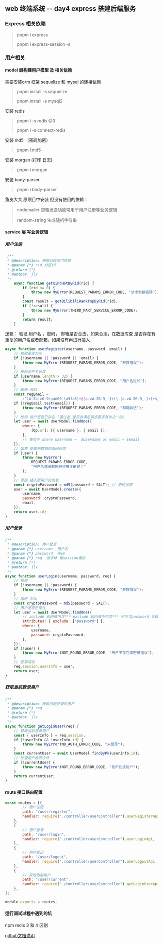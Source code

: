 ## web 终端系统 -- day4 express 搭建后端服务

### Express 相关依赖

> pnpm i express 
>
> pnpm i express-session -s

### 用户相关

#### model 层构建用户模型 及 相关依赖

需要安装orm 框架 sequelize 和 mysql 的连接依赖

> pnpm install -s sequelize
>
> pnpm install -s mysql2

安装 redis

> pnpm i -s redis @3
>
>  pnpm i -s connect-redis

安装 md5  （密码加密）

> pnpm i md5

安装 morgan (打印 日志)

> pnpm i morgan

安装 body-parser

> pnpm i body-parser

鱼皮大大 原项目中安装 但没有使用的依赖：

> nodemailer  邮箱发送功能常用于用户注册等业务逻辑
>
> random-string 生成随机字符串

#### service 层 写业务逻辑

##### 用户注册

```js
 /** 
 * @description: 获取分区热门视频 
 * @param {*} rid 分区id 
 * @return {*} 
 * @author: jlx 
 */
	async function getKindHotByRid(rid) {    
        if (rid <= 0) {        
            throw new MyError(REQUEST_PARAMS_ERROR_CODE, "请求参数错误");    
        }    
        const result = getBilibiliRankTopByRid(rid);    
        if (!result) {
            throw new MyError(THIRD_PART_SERVICE_ERROR_CODE);
        }    
        return result;
    }
```

逻辑： 验证 用户名 ，密码， 邮箱是否合法，如果合法，在数据库查 是否存在有重复的用户名或者邮箱，如果没有再进行插入

```js
async function userRegister(username, password, email) {
    // 校验是否为空
    if (!username || !password || !email) {
        throw new MyError(REQUEST_PARAMS_ERROR_CODE, "参数错误");
    }
    // 校验用户名长度
    if (username.length > 32) {
        throw new MyError(REQUEST_PARAMS_ERROR_CODE, "用户名过长");
    }
    // 邮箱 校验
    const regEmail =
        /^[A-Za-z0-9\u4e00-\u9fa5]+@[a-zA-Z0-9_-]+(\.[a-zA-Z0-9_-]+)+$/;
    if (!regEmail.test(email)) {
        throw new MyError(REQUEST_PARAMS_ERROR_CODE, "邮箱非法");
    }
    // 检测 用户是否已存在 (通过查 是否有满足两点要求其中之一的)
    let user = await UserModel.findOne({
        where: {
            [Op.or]: [{ username }, { email }],
        },
        // 等同于 where username =  $username or email = $email
    });
    // 如果 能查到数据则返回异常
    if (user) {
        throw new MyError(
            REQUEST_PARAMS_ERROR_CODE,
            "用户名或者邮箱已经被注册过！"
        );
    }
    // 否则 插入新用户的信息
    const cryptoPassword = md5(password + SALT); // 密码加密
    user = await UserModel.create({
        username,
        password: cryptoPassword,
        email,
    });
    return user.id;
}

```

##### 用户登录

```js
/**
 * @description: 用户登录
 * @param {*} username  用户名
 * @param {*} password  密码
 * @param {*} req  请求体 做session缓存
 * @return {*}
 * @author: jlx
 */
async function userLogin(username, password, req) {
    // 校验
    if (!username || !password) {
        throw new MyError(REQUEST_PARAMS_ERROR_CODE, "参数错误");
    }
    // 加密 对比
    const cryptoPassword = md5(password + SALT);
    // 用户是否已存在
    let user = await UserModel.findOne({
        // include 返回值包含*** exclude 返回值不包含*** 不包含password 关键字段脱敏
        attributes: { exclude: ["password"] },
        where: {
            username,
            password: cryptoPassword,
        },
    });
    if (!user) {
        throw new MyError(NOT_FOUND_ERROR_CODE, "用户不存在或密码错误");
    }
    // 登录成功
    req.session.userInfo = user;
    return user;
}
```

##### 获取当前登录用户

```js
/**
 * @description: 获取当前登录的用户
 * @param {*} req
 * @return {*}
 * @author: jlx
 */
async function getLoginUser(req) {
    // 获取当前登录用户
    const { userInfo } = req.session;
    if (!userInfo && !userInfo.id) {
        throw new MyError(NO_AUTH_ERROR_CODE, "未登录");
    }
    const currentUser = await UserModel.findByPk(userInfo.id);
    // 检查用户是否合法
    if (!currentUser) {
        throw new MyError(NOT_FOUND_ERROR_CODE, "找不到该用户");
    }
    return currentUser;
}
```

#### route 接口路由配置

```js
const routes = [{
        // 用户注册
        path: "/user/register",
        handler: require("./controller/userController").userRegisterApi,
    },
    {
        // 用户登录
        path: "/user/login",
        handler: require("./controller/userController").userLoginApi,
    },
    {
        // 用户登出
        path: "/user/logout",
        handler: require("./controller/userController").userLogoutApi,
    },
    {
        // 获取当前用户
        path: "/user/current",
        handler: require("./controller/userController").getLoginUserApi,
    },
];

module.exports = routes;
```

#### 运行调试过程中遇到的坑

npm redis 3 和 4 区别

<a href="https://github.com/redis/node-redis/blob/master/docs/v3-to-v4.md">github文档说明</a>

